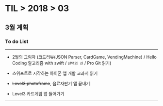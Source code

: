 # TIL > 2018 > 03

## 3월 계획


### To do List

---

- 2월의 그림자 (코드리뷰(JSON Parser, CardGame, VendingMachine) / Hello Coding 알고리즘 with swift / `선택의 신` / Pro Git 읽기)

- 스위프트로 시작하는 아이폰 앱 개발 교과서 읽기

- ~~Level3 photoframe~~, 음료자판기 앱 끝내기

- Level3 카드게임 앱 들어가기

---
